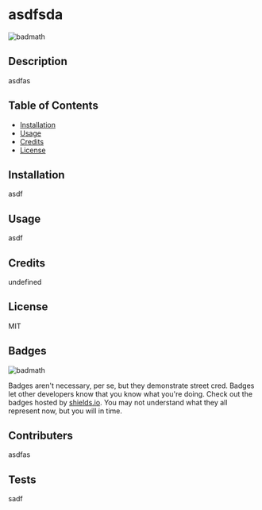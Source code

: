   
  # asdfsda
  ![badmath](https://img.shields.io/badge/License-MIT-red)

  ## Description
  
  asdfas

  ## Table of Contents 
  
  - [Installation](#installation)
  - [Usage](#usage)
  - [Credits](#credits)
  - [License](#license)
  
  ## Installation
  
  asdf
  
  ## Usage
  
  asdf
  
  ## Credits
  
  undefined

  ## License
  
  MIT

  ## Badges
  ![badmath](https://img.shields.io/badge/License-MIT-red)
  
  
  Badges aren't necessary, per se, but they demonstrate street cred. Badges let other developers know that you know what you're doing. Check out the badges hosted by [shields.io](https://shields.io/). You may not understand what they all represent now, but you will in time.
  
  
 
  ## Contributers
  
  asdfas
  
  ## Tests
 
  sadf
